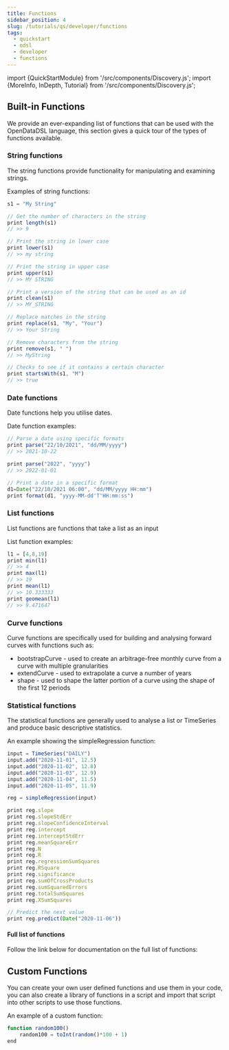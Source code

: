 ```yaml
---
title: Functions
sidebar_position: 4
slug: /tutorials/qs/developer/functions
tags:
  - quickstart
  - odsl
  - developer
  - functions
---
```

import {QuickStartModule} from '/src/components/Discovery.js';
import {MoreInfo, InDepth, Tutorial} from '/src/components/Discovery.js';

<QuickStartModule text="This quickstart module provides a tour of the built-in functions and shows you how to create your own." />

## Built-in Functions
We provide an ever-expanding list of functions that can be used with the OpenDataDSL language, this section gives a quick tour of the types of functions available.

### String functions
The string functions provide functionality for manipulating and examining strings.

Examples of string functions:
```js
s1 = "My String"

// Get the number of characters in the string
print length(s1)
// >> 9

// Print the string in lower case
print lower(s1)
// >> my string

// Print the string in upper case
print upper(s1)
// >> MY STRING

// Print a version of the string that can be used as an id
print clean(s1)
// >> MY_STRING

// Replace matches in the string
print replace(s1, "My", "Your")
// >> Your String

// Remove characters from the string
print remove(s1, " ")
// >> MyString

// Checks to see if it contains a certain character
print startsWith(s1, "M")
// >> true
```
<InDepth href="/docs/odsl/function/strings" />

### Date functions
Date functions help you utilise dates.

Date function examples:
```js
// Parse a date using specific formats
print parse("22/10/2021", "dd/MM/yyyy")
// >> 2021-10-22

print parse("2022", "yyyy")
// >> 2022-01-01

// Print a date in a specific format
d1=Date("22/10/2021 06:00", "dd/MM/yyyy HH:mm")
print format(d1, "yyyy-MM-dd'T'HH:mm:ss")
```

<InDepth href="/docs/odsl/function/date" />

### List functions
List functions are functions that take a list as an input

List function examples:
```js
l1 = [4,8,19]
print min(l1)
// >> 4
print max(l1)
// >> 19
print mean(l1)
// >> 10.333333
print geomean(l1)
// >> 9.471647
```

<InDepth href="/docs/odsl/function/list" />

### Curve functions
Curve functions are specifically used for building and analysing forward curves with functions such as:
* bootstrapCurve - used to create an arbitrage-free monthly curve from a curve with multiple granularities
* extendCurve - used to extrapolate a curve a number of years
* shape - used to shape the latter portion of a curve using the shape of the first 12 periods

<InDepth href="/docs/odsl/function/curve" />


### Statistical functions
The statistical functions are generally used to analyse a list or TimeSeries and produce basic descriptive statistics.

An example showing the simpleRegression function:
```js
input = TimeSeries("DAILY")
input.add("2020-11-01", 12.5)
input.add("2020-11-02", 12.8)
input.add("2020-11-03", 12.9)
input.add("2020-11-04", 11.5)
input.add("2020-11-05", 11.9)

reg = simpleRegression(input)

print reg.slope
print reg.slopeStdErr
print reg.slopeConfidenceInterval
print reg.intercept
print reg.interceptStdErr
print reg.meanSquareErr
print reg.N
print reg.R
print reg.regressionSumSquares
print reg.RSquare
print reg.significance
print reg.sumOfCrossProducts
print reg.sumSquaredErrors
print reg.totalSumSquares
print reg.XSumSquares

// Predict the next value
print reg.predict(Date("2020-11-06"))
```

<InDepth href="/docs/odsl/function/statistics" />

#### Full list of functions
Follow the link below for documentation on the full list of functions:

<MoreInfo href="/docs/product/developer/odsl/Functions/all/" />

## Custom Functions
You can create your own user defined functions and use them in your code, you can also create a library of functions in a script and import that script into other scripts to use those functions.

An example of a custom function:
```js
function random100()
    random100 = toInt(random()*100 + 1)
end
```

<InDepth href="/docs/odsl/function/udf" />

